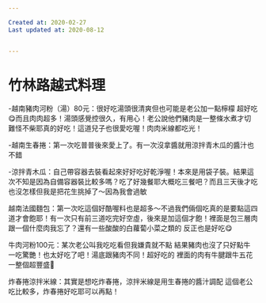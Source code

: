 ```yaml
---

Created at: 2020-02-27
Last updated at: 2020-08-12


---
```


# 竹林路越式料理


\-越南豬肉河粉（湯）80元：很好吃湯頭很清爽但也可能是老公加一點檸檬 超好吃😋而且肉肉超多！湯頭感覺控很久，有用心！老公說他們豬肉是一整條水煮才切難怪不柴耶真的好吃！這道兒子也很愛吃喔！肉肉米線都吃光！

\-越南生春捲：第一次吃普普後來愛上了。有一次沒拿醬就用涼拌青木瓜的醬汁也不錯

\-涼拌青木瓜：自己帶容器去裝看起來好好吃好乾淨喔！本來是用袋子裝。結果這次不知是因為自備容器裝比較多嗎？吃了好幾餐耶大概吃三餐吧？而且三天後才吃也沒怎樣但我是把花生挑掉了～因為我會過敏

越南法國麵包：第一次吃這個好酷喔料也是超多～不過我們倆個吃真的是要點這四道才會飽耶！有一次只有前三道吃完好空虛，後來是加這個才飽！裡面是包三層肉跟一個什麼肉我忘了？還有一些酸酸的白蘿蔔小菜之類的 反正也是好吃😋

牛肉河粉100元：某次老公叫我吃吃看但我嫌貴就不點 結果豬肉也沒了只好點牛 一吃驚艷！也太好吃了吧！湯底跟豬肉不同！超好吃的 裡面的肉有牛腱跟牛五花 一整個超豐盛🥰

炸春捲涼拌米線：其實是想吃炸春捲，涼拌米線是用生春捲的醬汁調配 這個老公吃比較多，炸春捲好吃耶可以再點！

